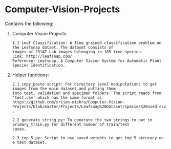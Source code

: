 # Computer-Vision-Projects

Contains the following:

1) Computer Vision Projects:

       1.1 Leaf Classification: A fine grained classification problem on the Leafsnap datset. The dataset consists of
       images of 23147 Lab images belonging to 185 tree species.
       Link: http://leafsnap.com/
       Reference: Leafsnap: A Computer Vision System for Automatic Plant Species Identification.


2) Helper functions:

       2.1 copy_paste script: For directory level manipulations to get images from the main dataset and putting them
       into test, validation and specimen folders. The script reads from 'test.csv' which has the same format as
       https://github.com/srijan-mishra/Computer-Vision-Projects/blob/master/Projects/Leafsnap%20Dataset/species%20used.csv .

       2.2 generate_string.py: To generate the two strings to put in primary_train.py for different number of train/test
       cases.

       2.3 top_5.py: Script to use saved weights to get top 5 accuracy on a test dataset.
